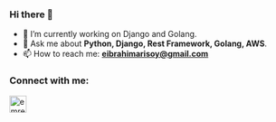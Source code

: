 ### Hi there 👋

- 🔭 I’m currently working on Django and Golang.
- 💬 Ask me about **Python, Django, Rest Framework, Golang, AWS**.
- 📫 How to reach me: **eibrahimarisoy@gmail.com**

<h3 align="left">Connect with me:</h3>
<p align="left">
<a href="https://www.linkedin.com/in/emre-ibrahim-ar%C4%B1soy/ target="blank"><img align="center" src="https://velanovascular.com/wp-content/uploads/2020/06/LinkedIn.png" alt="emreibrahimarisoy" height="30" width="30" /></a>
